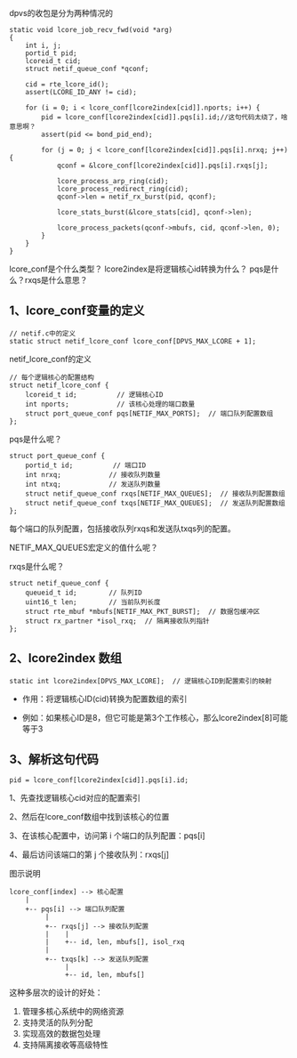 dpvs的收包是分为两种情况的

```
static void lcore_job_recv_fwd(void *arg)
{
    int i, j;
    portid_t pid;
    lcoreid_t cid;
    struct netif_queue_conf *qconf;

    cid = rte_lcore_id();
    assert(LCORE_ID_ANY != cid);

    for (i = 0; i < lcore_conf[lcore2index[cid]].nports; i++) {
        pid = lcore_conf[lcore2index[cid]].pqs[i].id;//这句代码太绕了，啥意思啊？
        assert(pid <= bond_pid_end);

        for (j = 0; j < lcore_conf[lcore2index[cid]].pqs[i].nrxq; j++) {
            qconf = &lcore_conf[lcore2index[cid]].pqs[i].rxqs[j];

            lcore_process_arp_ring(cid);
            lcore_process_redirect_ring(cid);
            qconf->len = netif_rx_burst(pid, qconf);

            lcore_stats_burst(&lcore_stats[cid], qconf->len);

            lcore_process_packets(qconf->mbufs, cid, qconf->len, 0);
        }
    }
}
```



lcore_conf是个什么类型？
lcore2index是将逻辑核心id转换为什么？
pqs是什么？rxqs是什么意思？



## 1、lcore_conf变量的定义

```
// netif.c中的定义
static struct netif_lcore_conf lcore_conf[DPVS_MAX_LCORE + 1];
```

netif_lcore_conf的定义

```
// 每个逻辑核心的配置结构
struct netif_lcore_conf {
    lcoreid_t id;          // 逻辑核心ID
    int nports;            // 该核心处理的端口数量
    struct port_queue_conf pqs[NETIF_MAX_PORTS];  // 端口队列配置数组
};
```

pqs是什么呢？

```
struct port_queue_conf {
    portid_t id;          // 端口ID
    int nrxq;            // 接收队列数量
    int ntxq;            // 发送队列数量
    struct netif_queue_conf rxqs[NETIF_MAX_QUEUES];  // 接收队列配置数组
    struct netif_queue_conf txqs[NETIF_MAX_QUEUES];  // 发送队列配置数组
};
```

每个端口的队列配置，包括接收队列rxqs和发送队txqs列的配置。

NETIF_MAX_QUEUES宏定义的值什么呢？



rxqs是什么呢？

```
struct netif_queue_conf {
    queueid_t id;        // 队列ID
    uint16_t len;        // 当前队列长度
    struct rte_mbuf *mbufs[NETIF_MAX_PKT_BURST];  // 数据包缓冲区
    struct rx_partner *isol_rxq;  // 隔离接收队列指针
};
```



## 2、lcore2index 数组

```
static int lcore2index[DPVS_MAX_LCORE];  // 逻辑核心ID到配置索引的映射
```

- 作用：将逻辑核心ID(cid)转换为配置数组的索引

- 例如：如果核心ID是8，但它可能是第3个工作核心，那么lcore2index[8]可能等于3



## 3、解析这句代码

```
pid = lcore_conf[lcore2index[cid]].pqs[i].id;
```

1、先查找逻辑核心cid对应的配置索引

2、然后在lcore_conf数组中找到该核心的位置

3、在该核心配置中，访问第 i 个端口的队列配置：pqs[i]

4、最后访问该端口的第 j 个接收队列：rxqs[j]



图示说明

```
lcore_conf[index] --> 核心配置
    |
    +-- pqs[i] --> 端口队列配置
         |
         +-- rxqs[j] --> 接收队列配置
         |    |
         |    +-- id, len, mbufs[], isol_rxq
         |
         +-- txqs[k] --> 发送队列配置
              |
              +-- id, len, mbufs[]
```



这种多层次的设计的好处：

1. 管理多核心系统中的网络资源
2. 支持灵活的队列分配
3. 实现高效的数据包处理
4. 支持隔离接收等高级特性